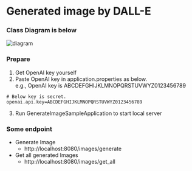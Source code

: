 # Generated image by DALL-E

### Class Diagram is below
![diagram](https://github.com/user-attachments/assets/b34237c1-a15c-4c12-a28a-dd061739dca8)

### Prepare
1. Get OpenAI key yourself
2. Paste OpenAI key in application.properties as below.  
  e.g., OpenAI key is ABCDEFGHIJKLMNOPQRSTUVWYZ0123456789
```
# Below key is secret.
openai.api.key=ABCDEFGHIJKLMNOPQRSTUVWYZ0123456789
```
3. Run GenerateImageSampleApplication to start local server

### Some endpoint
- Generate Image
  - http://localhost:8080/images/generate
- Get all generated Images
  - http://localhost:8080/images/get_all
    
